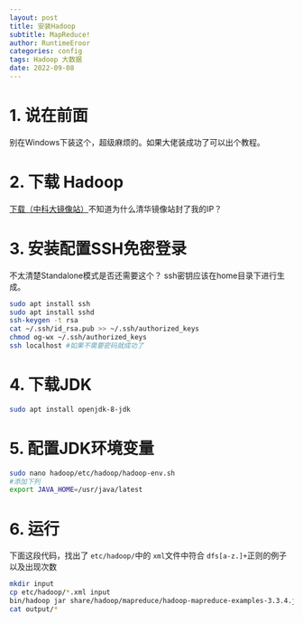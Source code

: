 ```yaml
---
layout: post
title: 安装Hadoop
subtitle: MapReduce!
author: RuntimeEroor
categories: config
tags: Hadoop 大数据
date: 2022-09-08
---
```

# 1. 说在前面

   别在Windows下装这个，超级麻烦的。如果大佬装成功了可以出个教程。
# 2. 下载 Hadoop

   [下载（中科大镜像站）](https://mirrors.ustc.edu.cn/apache/hadoop/common/hadoop-3.3.4/hadoop-3.3.4.tar.gz)不知道为什么清华镜像站封了我的IP？
# 3. 安装配置SSH免密登录

   不太清楚Standalone模式是否还需要这个？
   ssh密钥应该在home目录下进行生成。
   ```bash
   sudo apt install ssh
   sudo apt install sshd
   ssh-keygen -t rsa
   cat ~/.ssh/id_rsa.pub >> ~/.ssh/authorized_keys
   chmod og-wx ~/.ssh/authorized_keys
   ssh localhost #如果不需要密码就成功了
   ```
# 4. 下载JDK

   ```bash
   sudo apt install openjdk-8-jdk
   ```
# 5. 配置JDK环境变量

   ```bash
   sudo nano hadoop/etc/hadoop/hadoop-env.sh
   #添加下列
   export JAVA_HOME=/usr/java/latest
   ```
# 6.  运行

   下面这段代码，找出了 `etc/hadoop/`中的 `xml`文件中符合 `dfs[a-z.]+`正则的例子以及出现次数
   ```bash
   mkdir input
   cp etc/hadoop/*.xml input
   bin/hadoop jar share/hadoop/mapreduce/hadoop-mapreduce-examples-3.3.4.jar grep input output 'dfs[a-z.]+'
   cat output/*
   ```
